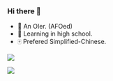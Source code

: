 ### Hi there 👋

- 🔭 An OIer. (AFOed)
- 🌱 Learning in high school.
- 🀄 Prefered Simplified-Chinese.

![](https://github-readme-stats.vercel.app/api?username=hyj0824&show_icons=true&theme=onedark)

![](https://github-readme-stats.vercel.app/api/top-langs/?username=hyj0824&layout=compact&theme=onedark)
